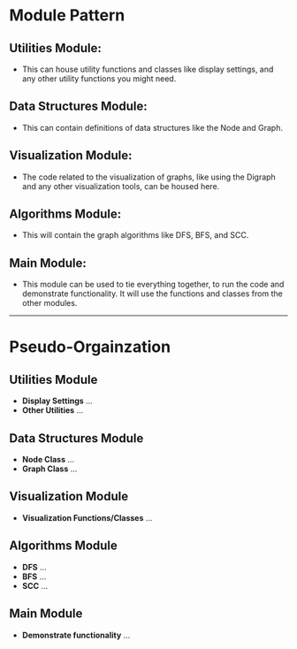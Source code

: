 # Module Pattern

## Utilities Module:
- This can house utility functions and classes like display settings, and any other utility functions you might need.

## Data Structures Module:
- This can contain definitions of data structures like the Node and Graph.

## Visualization Module:
- The code related to the visualization of graphs, like using the Digraph and any other visualization tools, can be housed here.

## Algorithms Module:

- This will contain the graph algorithms like DFS, BFS, and SCC.

## Main Module:

- This module can be used to tie everything together, to run the code and demonstrate functionality. It will use the functions and classes from the other modules.

---

# Pseudo-Orgainzation

## Utilities Module

- **Display Settings**
...
- **Other Utilities**
...

## Data Structures Module

- **Node Class**
...
- **Graph Class**
...

## Visualization Module

- **Visualization Functions/Classes**
...

## Algorithms Module

- **DFS**
...
- **BFS**
...
- **SCC**
...

## Main Module

- **Demonstrate functionality**
...
